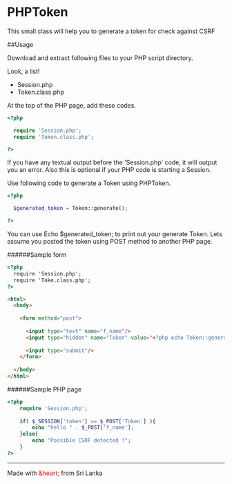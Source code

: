 # PHPToken
This small class will help you to generate a token for check against CSRF


##Usage

Download and extract following files to your PHP script directory.

Look, a list!

 * Session.php
 * Token.class.php

At the top of the PHP page, add these codes.

```php
<?php

  require 'Session.php';
  require 'Token.class.php';

?>

```

If you have any textual output before the 'Session.php' code, it will output you an error. Also this is optional if your PHP code is starting a Session.

Use following code to generate a Token using PHPToken.

```php
<?php

  $generated_token = Token::generate();

?>

```

You can use Echo $generated_token; to print out your generate Token. Lets assume you posted the token using POST method to another PHP page.

######Sample form

```html
<?php 
  require 'Session.php';
  require 'Toke.class.php';
?>

<html>
  <body>
  
    <form method="post">
    
      <input type="text" name="f_name"/>
      <input type="hidden" name="Token" value="<?php echo Token::generate();?>"/>
      
      <input type="submit"/>
    </form>
  
  </body>
</html>

```

######Sample PHP page

```php
<?php
	require 'Session.php';
    
	if( $_SESSION['token'] == $_POST['Token'] ){
    	echo "hello " . $_POST['f_name'];
    }else{
    	echo "Possible CSRF detected !";
    }
?>


```

<hr>
Made with <span style="color:red">&heart;</span> from Sri Lanka
